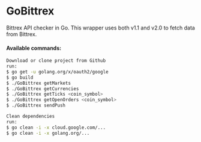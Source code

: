 # GoBittrex
Bittrex API checker in Go. 
This wrapper uses both v1.1 and v2.0 to fetch data from Bittrex.

#### Available commands:

```bash
Download or clone project from Github
run:
$ go get -u golang.org/x/oauth2/google
$ go build
$ ./GoBittrex getMarkets
$ ./GoBittrex getCurrencies
$ ./GoBittrex getTicks <coin_symbol>
$ ./GoBittrex getOpenOrders <coin_symbol>
$ ./GoBittrex sendPush
```

```bash
Clean dependencies
run:
$ go clean -i -x cloud.google.com/...
$ go clean -i -x golang.org/...
```